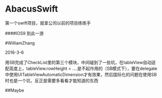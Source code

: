 # AbacusSwift
第一个swift项目，就拿公司以前的项目练练手

####IOS9
到此一游

#WilliamZhang

2016-3-6

用SB完成了CheckList里的第三个模块，中间碰到了一些坑，在tableView自动适配高度上，tableView.rowHeight = ....是不起作用的（SB模式下），要在delegate中使用UITableViewAutomaticDimension才有效果，然后国际化的问题在使用SB时也是一个坑，反正是需要多看看才能知道的东西

##Maybe